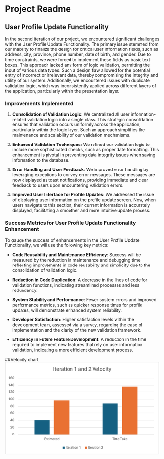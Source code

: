 # Project Readme

## User Profile Update Functionality

In the second iteration of our project, we encountered significant challenges with the User Profile Update Functionality. The primary issue stemmed from our inability to finalize the design for critical user information fields, such as address, city, province, phone number, date of birth, and gender. Due to time constraints, we were forced to implement these fields as basic text boxes. This approach lacked any form of logic validation, permitting the input of various data types. Such a design flaw allowed for the potential entry of incorrect or irrelevant data, thereby compromising the integrity and utility of our system. Additionally, we encountered issues with duplicate validation logic, which was inconsistently applied across different layers of the application, particularly within the presentation layer.

### Improvements Implemented

1. **Consolidation of Validation Logic**: We centralized all user information-related validation logic into a single class. This strategic consolidation ensures that validation occurs uniformly across the application, particularly within the logic layer. Such an approach simplifies the maintenance and scalability of our validation mechanisms.

2. **Enhanced Validation Techniques**: We refined our validation logic to include more sophisticated checks, such as proper date formatting. This enhancement is pivotal in preventing data integrity issues when saving information to the database.

3. **Error Handling and User Feedback**: We improved error handling by leveraging exceptions to convey error messages. These messages are now displayed as toast notifications, providing immediate and clear feedback to users upon encountering validation errors.

4. **Improved User Interface for Profile Updates**: We addressed the issue of displaying user information on the profile update screen. Now, when users navigate to this section, their current information is accurately displayed, facilitating a smoother and more intuitive update process.

### Success Metrics for User Profile Update Functionality Enhancement

To gauge the success of enhancements in the User Profile Update Functionality, we will use the following key metrics:

- **Code Reusability and Maintenance Efficiency**: Success will be measured by the reduction in maintenance and debugging time, reflecting improvements in code reusability and simplicity due to the consolidation of validation logic.

- **Reduction in Code Duplication**: A decrease in the lines of code for validation functions, indicating streamlined processes and less redundancy.

- **System Stability and Performance**: Fewer system errors and improved performance metrics, such as quicker response times for profile updates, will demonstrate enhanced system reliability.

- **Developer Satisfaction**: Higher satisfaction levels within the development team, assessed via a survey, regarding the ease of implementation and the clarity of the new validation framework.

- **Efficiency in Future Feature Development**: A reduction in the time required to implement new features that rely on user information validation, indicating a more efficient development process.


##Velocity chart
![Velocity](docs/Velocity.png)

